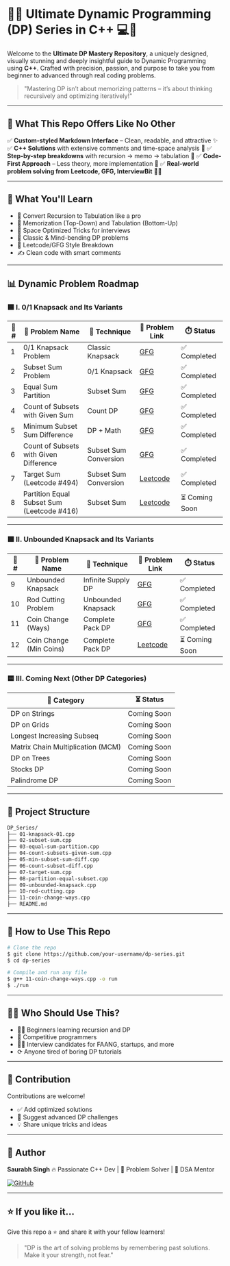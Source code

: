 # 🚀🔥 Ultimate Dynamic Programming (DP) Series in C++ 💻🧠

Welcome to the **Ultimate DP Mastery Repository**, a uniquely designed, visually stunning and deeply insightful guide to Dynamic Programming using **C++**. Crafted with precision, passion, and purpose to take you from beginner to advanced through real coding problems.

> "Mastering DP isn’t about memorizing patterns – it’s about thinking recursively and optimizing iteratively!"

---

## 📘 What This Repo Offers Like No Other

✅ **Custom-styled Markdown Interface** – Clean, readable, and attractive ✨
✅ **C++ Solutions** with extensive comments and time-space analysis 🧠
✅ **Step-by-step breakdowns** with recursion → memo → tabulation 🔁
✅ **Code-First Approach** – Less theory, more implementation 🔧
✅ **Real-world problem solving from Leetcode, GFG, InterviewBit** 🧑‍💻

---

## 🎯 What You'll Learn

* 🔄 Convert Recursion to Tabulation like a pro
* 💾 Memorization (Top-Down) and Tabulation (Bottom-Up)
* 🚀 Space Optimized Tricks for interviews
* 🧩 Classic & Mind-bending DP problems
* 🧪 Leetcode/GFG Style Breakdown
* ✍️ Clean code with smart comments

---

## 📊 Dynamic Problem Roadmap

### 🟦 I. 0/1 Knapsack and Its Variants

| 🚩 # | 🧩 Problem Name                            | 🧠 Technique          | 🔗 Problem Link                                                                                                           | ⏱️ Status     |
| ---- | ------------------------------------------ | --------------------- | ------------------------------------------------------------------------------------------------------------------------- | ------------- |
| 1    | 0/1 Knapsack Problem                       | Classic Knapsack      | [GFG](https://www.geeksforgeeks.org/0-1-knapsack-problem-dp-10/)                                                          | ✅ Completed   |
| 2    | Subset Sum Problem                         | 0/1 Knapsack          | [GFG](https://www.geeksforgeeks.org/subset-sum-problem-dp-25/)                                                            | ✅ Completed   |
| 3    | Equal Sum Partition                        | Subset Sum            | [GFG](https://www.geeksforgeeks.org/partition-problem-dp-18/)                                                             | ✅ Completed   |
| 4    | Count of Subsets with Given Sum            | Count DP              | [GFG](https://www.geeksforgeeks.org/count-of-subsets-with-sum-equal-to-x/)                                                | ✅ Completed   |
| 5    | Minimum Subset Sum Difference              | DP + Math             | [GFG](https://www.geeksforgeeks.org/partition-a-set-into-two-subsets-such-that-the-difference-of-subset-sums-is-minimum/) | ✅ Completed   |
| 6    | Count of Subsets with Given Difference     | Subset Sum Conversion | [GFG](https://www.geeksforgeeks.org/count-of-subsets-with-given-difference/)                                              | ✅ Completed   |
| 7    | Target Sum (Leetcode #494)                 | Subset Sum Conversion | [Leetcode](https://leetcode.com/problems/target-sum/)                                                                     | ✅ Completed   |
| 8    | Partition Equal Subset Sum (Leetcode #416) | Subset Sum            | [Leetcode](https://leetcode.com/problems/partition-equal-subset-sum/)                                                     | ⏳ Coming Soon |

---

### 🟩 II. Unbounded Knapsack and Its Variants

| 🚩 # | 🧩 Problem Name         | 🧠 Technique       | 🔗 Problem Link                                                                   | ⏱️ Status     |
| ---- | ----------------------- | ------------------ | --------------------------------------------------------------------------------- | ------------- |
| 9    | Unbounded Knapsack      | Infinite Supply DP | [GFG](https://www.geeksforgeeks.org/unbounded-knapsack-repetition-items-allowed/) | ✅ Completed   |
| 10   | Rod Cutting Problem     | Unbounded Knapsack | [GFG](https://www.geeksforgeeks.org/cutting-a-rod-dp-13/)                         | ✅ Completed   |
| 11   | Coin Change (Ways)      | Complete Pack DP   | [GFG](https://www.geeksforgeeks.org/problems/coin-change2448/1)                   | ✅ Completed   |
| 12   | Coin Change (Min Coins) | Complete Pack DP   | [Leetcode](https://leetcode.com/problems/coin-change/)                            | ⏳ Coming Soon |

---

### 🟨 III. Coming Next (Other DP Categories)

| 🚀 Category                       | ⏳ Status    |
| --------------------------------- | ----------- |
| DP on Strings                     | Coming Soon |
| DP on Grids                       | Coming Soon |
| Longest Increasing Subseq         | Coming Soon |
| Matrix Chain Multiplication (MCM) | Coming Soon |
| DP on Trees                       | Coming Soon |
| Stocks DP                         | Coming Soon |
| Palindrome DP                     | Coming Soon |

---

## 📂️ Project Structure

```bash
DP_Series/
├── 01-knapsack-01.cpp
├── 02-subset-sum.cpp
├── 03-equal-sum-partition.cpp
├── 04-count-subsets-given-sum.cpp
├── 05-min-subset-sum-diff.cpp
├── 06-count-subset-diff.cpp
├── 07-target-sum.cpp
├── 08-partition-equal-subset.cpp
├── 09-unbounded-knapsack.cpp
├── 10-rod-cutting.cpp
├── 11-coin-change-ways.cpp
├── README.md
```

---

## 🚠️ How to Use This Repo

```bash
# Clone the repo
$ git clone https://github.com/your-username/dp-series.git
$ cd dp-series

# Compile and run any file
$ g++ 11-coin-change-ways.cpp -o run
$ ./run
```

---

## 👨‍🎓 Who Should Use This?

* 🧑‍💻 Beginners learning recursion and DP
* 🎯 Competitive programmers
* 👩‍💼 Interview candidates for FAANG, startups, and more
* ⟳ Anyone tired of boring DP tutorials

---

## 🤝 Contribution

Contributions are welcome!

* ✅ Add optimized solutions
* 🤩 Suggest advanced DP challenges
* 💡 Share unique tricks and ideas

---

## 👤 Author

**Saurabh Singh**
🔥 Passionate C++ Dev | 🧠 Problem Solver | 💼 DSA Mentor

[![GitHub](https://img.shields.io/badge/GitHub-saurabhxcod-black?logo=github)](https://github.com/saurabhxcod)

---

## ⭐ If you like it...

Give this repo a ⭐ and share it with your fellow learners!

> "DP is the art of solving problems by remembering past solutions. Make it your strength, not fear."
